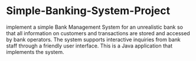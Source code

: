 # Simple-Banking-System-Project
implement a simple Bank Management System for an unrealistic bank so that all information on customers and transactions are stored and accessed by bank operators. The system supports interactive inquiries from bank staff through a friendly user interface. This is a Java application that implements the system.
